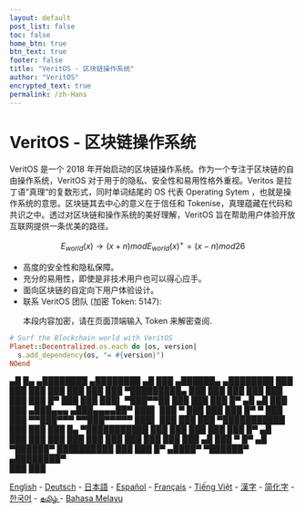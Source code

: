 ```yaml
---
layout: default
post_list: false
toc: false
home_btn: true
btn_text: true
footer: false
title: "VeritOS - 区块链操作系统"
author: "VeritOS"
encrypted_text: true
permalink: /zh-Hans
---
```


# VeritOS - 区块链操作系统

VeritOS 是一个 2018 年开始启动的区块链操作系统。作为一个专注于区块链的自由操作系统，VeritOS 对于用于的隐私、安全性和易用性格外重视。Veritos 是拉丁语”真理“的复数形式，同时单词结尾的 OS 代表 Operating Sytem ，也就是操作系统的意思。区块链其去中心的意义在于信任和 Tokenise，真理蕴藏在代码和共识之中。透过对区块链和操作系统的美好理解，VeritOS 旨在帮助用户体验开放互联网提供一条优美的路径。

$$
E_{world}(x)\rightarrow (x+n) mod E_{world}(x)^{+} = (x-n) mod 26 
$$

* 高度的安全性和隐私保障。
* 充分的易用性，即使是非技术用户也可以得心应手。
* 面向区块链的自定向下用户体验设计。
* 联系 VeritOS 团队 (加密 Token: 5147): 
  <p class="encrypted" id="ZER7V3r2Ps+rj3HROaB2LAQb1Zxdbzb4qS9VA/mKsq7QmWR+x8Bg==">本段内容加密，请在页面顶端输入 Token 来解密查阅.</p>

```ruby
# Surf the Blockchain world with VeritOS
Planet::Decentralized.os.each do |os, version|
  s.add_dependency(os, "= #{version}")
NOend
```

   ▄█    █▄     ▄████████    ▄████████  ▄█      ███      ▄██████▄     ▄████████ 
  ███    ███   ███    ███   ███    ███ ███  ▀█████████▄ ███    ███   ███    ███ 
  ███    ███   ███    █▀    ███    ███ ███▌    ▀███▀▀██ ███    ███   ███    █▀  ▄█  ▄█ 
  ███    ███  ▄███▄▄▄      ▄███▄▄▄▄██▀ ███▌     ███   ▀ ███    ███   ███          █▀   ▀
  ███    ███ ▀▀███▀▀▀     ▀▀███▀▀▀▀▀   ███▌     ███     ███    ███ ▀███████████ 
  ███    ███   ███    █▄  ▀███████████ ███      ███     ███    ███          ███    █▀  ▄█  
  ███    ███   ███    ███   ███    ███ ███      ███     ███    ███    ▄█    ███   ▀  █▀  ▄█  
   ▀██████▀    ██████████   ███    ███ █▀      ▄████▀    ▀██████▀   ▄████████▀  
                                                                                                                                                                                                                                          ███    ███                                                                       


[English](https://veritos.org/) - [Deutsch](de) - [日本語](ja) - [Español](es) - [Français](fr) - [Tiếng Việt](vi) - [漢字](zh-Hant) - [简化字](zh-Hans) - [한국어](ko) - [தமிழ் ](ta) - [Bahasa Melayu](ms)


